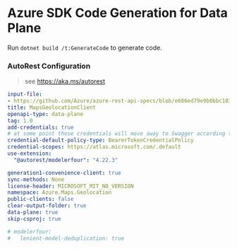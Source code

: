 # Azure SDK Code Generation for Data Plane

Run `dotnet build /t:GenerateCode` to generate code.

### AutoRest Configuration
> see https://aka.ms/autorest

``` yaml
input-file:
- https://github.com/Azure/azure-rest-api-specs/blob/e686ed79e9b0bbc10355fd8d7ba36d1a07e4ba28/specification/maps/data-plane/Geolocation/preview/1.0/geolocation.json
title: MapsGeolocationClient
openapi-type: data-plane
tag: 1.0
add-credentials: true
# at some point those credentials will move away to Swagger according to [this](https://github.com/Azure/autorest/issues/3718)
credential-default-policy-type: BearerTokenCredentialPolicy
credential-scopes: https://atlas.microsoft.com/.default
use-extension:
  "@autorest/modelerfour": "4.22.3"

generation1-convenience-client: true
sync-methods: None
license-header: MICROSOFT_MIT_NO_VERSION
namespace: Azure.Maps.Geolocation
public-clients: false
clear-output-folder: true
data-plane: true
skip-csproj: true

# modelerfour:
#   lenient-model-deduplication: true
```
